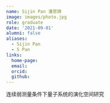 ```yaml
---
name: Sijin Pan 潘思锦
image: images/photo.jpg
role: graduate
date: '2021-09-01'
alumni: false
aliases:
  - Sijin Pan
  - S Pan
links:
  home-page: 
  email: 
  orcid: 
  github: 
---
```


连续弱测量条件下量子系统的演化空间研究